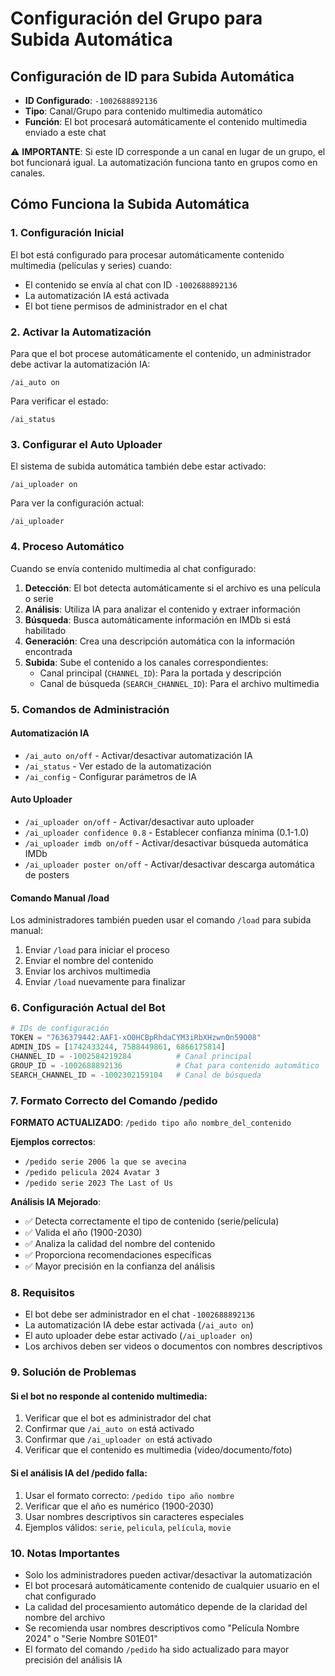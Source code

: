 # Configuración del Grupo para Subida Automática

## Configuración de ID para Subida Automática
- **ID Configurado**: `-1002688892136`
- **Tipo**: Canal/Grupo para contenido multimedia automático
- **Función**: El bot procesará automáticamente el contenido multimedia enviado a este chat

⚠️ **IMPORTANTE**: Si este ID corresponde a un canal en lugar de un grupo, el bot funcionará igual. La automatización funciona tanto en grupos como en canales.

## Cómo Funciona la Subida Automática

### 1. Configuración Inicial
El bot está configurado para procesar automáticamente contenido multimedia (películas y series) cuando:
- El contenido se envía al chat con ID `-1002688892136`
- La automatización IA está activada
- El bot tiene permisos de administrador en el chat

### 2. Activar la Automatización
Para que el bot procese automáticamente el contenido, un administrador debe activar la automatización IA:

```
/ai_auto on
```

Para verificar el estado:
```
/ai_status
```

### 3. Configurar el Auto Uploader
El sistema de subida automática también debe estar activado:

```
/ai_uploader on
```

Para ver la configuración actual:
```
/ai_uploader
```

### 4. Proceso Automático
Cuando se envía contenido multimedia al chat configurado:

1. **Detección**: El bot detecta automáticamente si el archivo es una película o serie
2. **Análisis**: Utiliza IA para analizar el contenido y extraer información
3. **Búsqueda**: Busca automáticamente información en IMDb si está habilitado
4. **Generación**: Crea una descripción automática con la información encontrada
5. **Subida**: Sube el contenido a los canales correspondientes:
   - Canal principal (`CHANNEL_ID`): Para la portada y descripción
   - Canal de búsqueda (`SEARCH_CHANNEL_ID`): Para el archivo multimedia

### 5. Comandos de Administración

#### Automatización IA
- `/ai_auto on/off` - Activar/desactivar automatización IA
- `/ai_status` - Ver estado de la automatización
- `/ai_config` - Configurar parámetros de IA

#### Auto Uploader
- `/ai_uploader on/off` - Activar/desactivar auto uploader
- `/ai_uploader confidence 0.8` - Establecer confianza mínima (0.1-1.0)
- `/ai_uploader imdb on/off` - Activar/desactivar búsqueda automática IMDb
- `/ai_uploader poster on/off` - Activar/desactivar descarga automática de posters

#### Comando Manual /load
Los administradores también pueden usar el comando `/load` para subida manual:
1. Enviar `/load` para iniciar el proceso
2. Enviar el nombre del contenido
3. Enviar los archivos multimedia
4. Enviar `/load` nuevamente para finalizar

### 6. Configuración Actual del Bot

```python
# IDs de configuración
TOKEN = "7636379442:AAF1-xO0HCBpRhdaCYM3iRbXHzwnOn59O08"
ADMIN_IDS = [1742433244, 7588449861, 6866175814]
CHANNEL_ID = -1002584219284          # Canal principal
GROUP_ID = -1002688892136            # Chat para contenido automático
SEARCH_CHANNEL_ID = -1002302159104   # Canal de búsqueda
```

### 7. Formato Correcto del Comando /pedido

**FORMATO ACTUALIZADO**: `/pedido tipo año nombre_del_contenido`

**Ejemplos correctos**:
- `/pedido serie 2006 la que se avecina`
- `/pedido pelicula 2024 Avatar 3`
- `/pedido serie 2023 The Last of Us`

**Análisis IA Mejorado**:
- ✅ Detecta correctamente el tipo de contenido (serie/película)
- ✅ Valida el año (1900-2030)
- ✅ Analiza la calidad del nombre del contenido
- ✅ Proporciona recomendaciones específicas
- ✅ Mayor precisión en la confianza del análisis

### 8. Requisitos
- El bot debe ser administrador en el chat `-1002688892136`
- La automatización IA debe estar activada (`/ai_auto on`)
- El auto uploader debe estar activado (`/ai_uploader on`)
- Los archivos deben ser videos o documentos con nombres descriptivos

### 9. Solución de Problemas

#### Si el bot no responde al contenido multimedia:
1. Verificar que el bot es administrador del chat
2. Confirmar que `/ai_auto on` está activado
3. Confirmar que `/ai_uploader on` está activado
4. Verificar que el contenido es multimedia (video/documento/foto)

#### Si el análisis IA del /pedido falla:
1. Usar el formato correcto: `/pedido tipo año nombre`
2. Verificar que el año es numérico (1900-2030)
3. Usar nombres descriptivos sin caracteres especiales
4. Ejemplos válidos: `serie`, `pelicula`, `película`, `movie`

### 10. Notas Importantes
- Solo los administradores pueden activar/desactivar la automatización
- El bot procesará automáticamente contenido de cualquier usuario en el chat configurado
- La calidad del procesamiento automático depende de la claridad del nombre del archivo
- Se recomienda usar nombres descriptivos como "Película Nombre 2024" o "Serie Nombre S01E01"
- El formato del comando `/pedido` ha sido actualizado para mayor precisión del análisis IA

